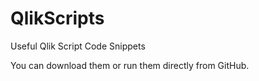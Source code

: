 # QlikScripts
Useful Qlik Script Code Snippets

You can download them or run them directly from GitHub.


